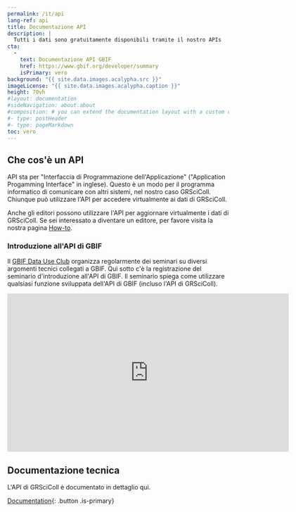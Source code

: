 ```yaml
---
permalink: /it/api
lang-ref: api
title: Documentazione API
description: |
  Tutti i dati sono gratuitamente disponibili tramite il nostro APIs
cta:
  - 
    text: Documentazione API GBIF
    href: https://www.gbif.org/developer/summary
    isPrimary: vero
background: "{{ site.data.images.acalypha.src }}"
imageLicense: "{{ site.data.images.acalypha.caption }}"
height: 70vh
#layout: documentation
#sideNavigation: about.about
#composition: # you can extend the documentation layout with a custom composition
#- type: postHeader
#- type: pageMarkdown
toc: vero
---
```


## Che cos'è un API

API sta per "Interfaccia di Programmazione dell'Applicazione" ("Application Progamming Interface" in inglese). Questo è un modo per il programma informatico di comunicare con altri sistemi, nel nostro caso GRSciColl. Chiunque può utilizzare l'API per accedere virtualmente ai dati di GRSciColl.

Anche gli editori possono utilizzare l'API per aggiornare virtualmente i dati di GRSciColl. Se sei interessato a diventare un editore, per favore visita la nostra pagina [How-to](how-to#become-editor).

### Introduzione all'API di GBIF

Il [GBIF Data Use Club](https://www.gbif.org/data-use-club) organizza regolarmente dei seminari su diversi argomenti tecnici collegati a GBIF. Quì sotto c'è la registrazione del seminario d'introduzione all'API di GBIF. Il seminario spiega come utilizzare qualsiasi funzione sviluppata dell'API di GBIF (incluso l'API di GRSciColl).

<iframe title="vimeo-player" src="https://player.vimeo.com/video/797699677?h=e9fb58d307" width="640" height="360" frameborder="0" allowfullscreen></iframe>

## Documentazione tecnica

L'API di GRSciColl è documentato in dettaglio quì.

[Documentation](https://gbif.org/developer/registry#collections){: .button .is-primary}

